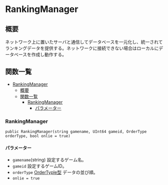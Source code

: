 # RankingManager

## 概要
ネットワーク上に置いたサーバと通信してデータベースを一元化し、統一されてランキングデータを提供する。ネットワークに接続できない場合はローカルにデータベースを作成し動作する。

## 関数一覧
<!-- TOC -->

- [RankingManager](#rankingmanager)
    - [概要](#概要)
    - [関数一覧](#関数一覧)
        - [RankingManager](#rankingmanager-1)
            - [パラメーター](#パラメーター)

<!-- /TOC -->


### RankingManager
`public RankingManager(string gamename, UInt64 gameid, OrderType orderType, bool onlie = true)`
#### パラメーター
- `gamename`(string)
設定するゲーム名。
- `gameid`
設定するゲームID。
- `orderType` [OrderTyple型]()
データの並び順。
- `onlie = true`